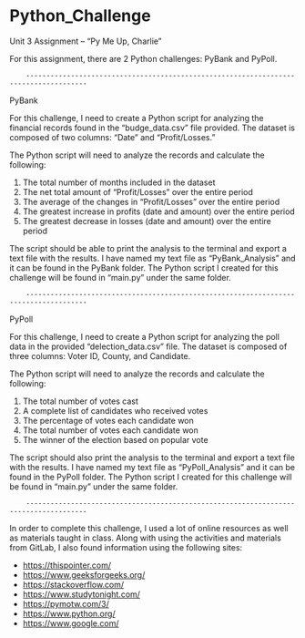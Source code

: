 # Python_Challenge

Unit 3 Assignment – “Py Me Up, Charlie”

For this assignment, there are 2 Python challenges: PyBank and PyPoll. 

		-------------------------------------------------------------------------------------	

PyBank

For this challenge, I need to create a Python script for analyzing the financial records found in the “budge_data.csv” file provided. The dataset is composed of two columns: “Date” and “Profit/Losses.”

The Python script will need to analyze the records and calculate the following:

1.	The total number of months included in the dataset
2.	The net total amount of “Profit/Losses” over the entire period
3.	The average of the changes in “Profit/Losses” over the entire period
4.	The greatest increase in profits (date and amount) over the entire period
5.	The greatest decrease in losses (date and amount) over the entire period

The script should be able to print the analysis to the terminal and export a text file with the results. I have named my text file as “PyBank_Analysis” and it can be found in the PyBank folder. The Python script I created for this challenge will be found in “main.py” under the same folder.

		-------------------------------------------------------------------------------------
      
PyPoll

For this challenge, I need to create a Python script for analyzing the poll data in the provided “delection_data.csv” file. The dataset is composed of three columns: Voter ID, County, and Candidate.

The Python script will need to analyze the records and calculate the following:

1.	The total number of votes cast
2.	A complete list of candidates who received votes
3.	The percentage of votes each candidate won
4.	The total number of votes each candidate won
5.	The winner of the election based on popular vote

The script should also print the analysis to the terminal and export a text file with the results. I have named my text file as “PyPoll_Analysis” and it can be found in the PyPoll folder. The Python script I created for this challenge will be found in “main.py” under the same folder.

		-------------------------------------------------------------------------------------		


In order to complete this challenge, I used a lot of online resources as well as materials taught in class. Along with using the activities and materials from GitLab, I also found information using the following sites:

-	https://thispointer.com/
-	https://www.geeksforgeeks.org/
-	https://stackoverflow.com/
-	https://www.studytonight.com/
-	https://pymotw.com/3/
-	https://www.python.org/
-	https://www.google.com/

